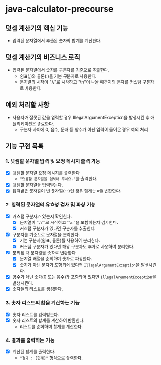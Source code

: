# java-calculator-precourse

## 덧셈 계산기의 핵심 기능

- 입력된 문자열에서 추출된 숫자의 합계를 계산한다.

## 덧셈 계산기의 비즈니스 로직

- 입력된 문자열에서 숫자를 구분자를 기준으로 추출한다.
  - 쉼표(,)와 콜론(:)을 기본 구분자로 사용한다.
  - 문자열의 시작이 "//"로 시작하고 "\n"이 나올 때까지의 문자를 커스텀 구분자로 사용한다.

## 예외 처리할 사항

- 사용자가 잘못된 값을 입력할 경우 IllegalArgumentException을 발생시킨 후 애플리케이션은 종료한다.
  - 구분자 사이에 0, 음수, 문자 등 양수가 아닌 입력이 들어온 경우 예외 처리

## 기능 구현 목록

### 1. 덧셈할 문자열 입력 및 요청 메시지 출력 기능

- [x] 덧셈할 문자열 요청 메시지를 출력한다.
  - `"덧셈할 문자열을 입력해 주세요."`를 출력한다.
- [x] 덧셈할 문자열을 입력받는다.
- [x] 입력받은 문자열이 빈 문자열(`""`)인 경우 합계는 `0`을 반환한다.

### 2. 입력된 문자열의 유효성 검사 및 파싱 기능

- [x] 커스텀 구분자가 있는지 확인한다.
    - [x] 문자열이 `"//"`로 시작하고 `"\n"`을 포함하는지 검사한다.
    - [x] 커스텀 구분자가 있다면 구분자를 추출한다.
- [x] 구분자를 기준으로 문자열을 분리한다.
    - [x] 기본 구분자(쉼표, 콜론)를 사용하여 분리한다.
    - [x] 커스텀 구분자가 있다면 해당 구분자도 추가로 사용하여 분리한다.
- [x] 분리된 각 문자열을 숫자로 변환한다.
    - [x] 문자열 배열을 순회하며 숫자로 파싱한다.
    - [x] 숫자가 아닌 문자가 포함되어 있다면 `IllegalArgumentException`을 발생시킨다.
- [x] 양수가 아닌 숫자(0 또는 음수)가 포함되어 있다면 `IllegalArgumentException`을 발생시킨다.
- [x] 숫자들의 리스트를 생성한다.

### 3. 숫자 리스트의 합을 계산하는 기능

- [x] 숫자 리스트를 입력받는다.
- [x] 숫자 리스트의 합계를 계산하여 반환한다.
    - 리스트를 순회하며 합계를 계산한다.

### 4. 결과를 출력하는 기능

- [x] 계산된 합계를 출력한다.
  - `"결과 : [합계]"` 형식으로 출력한다.